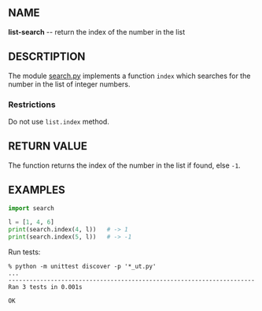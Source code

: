 ## NAME

**list-search** -- return the index of the number in the list


## DESCRTIPTION

The module [search.py](./search.py) implements a function `index`
which searches for the number in the list of integer numbers.

### Restrictions

Do not use `list.index` method.


## RETURN VALUE

The function returns the index of the number in the list if found,
else `-1`.


## EXAMPLES

```python
import search

l = [1, 4, 6]
print(search.index(4, l))   # -> 1
print(search.index(5, l))   # -> -1
```

Run tests:

```console
% python -m unittest discover -p '*_ut.py' 
...
----------------------------------------------------------------------
Ran 3 tests in 0.001s

OK
```
